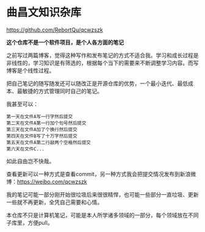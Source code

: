# 曲昌文知识杂库

<https://github.com/RebortQu/qcwzszk>

**这个仓库不是一个软件项目，是个人各方面的笔记**

之前写过两篇博客，觉得这种写作和发布笔记的方式不适合我。学习和成长过程是非线性的，学习知识是有筛选的，根据每个当下的需要来不断调整学习内容。而写博客是个线性过程。

把自己笔记的随写随发还可以随改正是开源仓库的优势，一个最小迭代、最低成本、最敏捷的方式管理同时自己的笔记。

我甚至可以：

	第一天在文件A写一行字然后提交
	第二天在文件A第一行加个句号然后提交
	第三天在文件A加了个换行然后提交
	第四天在文件B写了十万字然后提交
	第五天在文件A第二行敲两个空格然后提交
	第六天在文件C...

 如此自由岂不快哉。

查看更新可以一种方式是查看commit，另一种方式我会把提交情况发布到新浪微博：<https://weibo.com/qcwzszk>

我的笔记可能一部分刚开始很垃圾后来很很精悍，也可能一些部分一直垃圾、更新一些就不再更新，全凭自己需要和心情。

本仓库不只是计算机笔记，可能是本人所学诸多领域的一部分，每个领域放在不同子库里，方便pull。